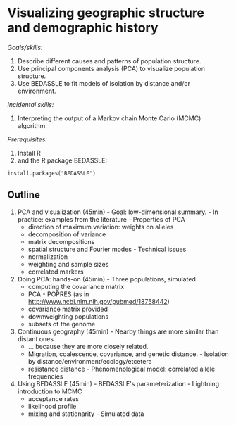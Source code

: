 
Visualizing geographic structure and demographic history
========================================================

*Goals/skills:* 

1. Describe different causes and patterns of population structure. 
2. Use principal components analysis (PCA) to visualize population structure. 
3. Use BEDASSLE to fit models of isolation by distance and/or environment.

*Incidental skills:*

1. Interpreting the output of a Markov chain Monte Carlo (MCMC) algorithm.

*Prerequisites:*

1. Install R 
2. and the R package BEDASSLE: 
``` 
install.packages("BEDASSLE")
```


Outline
-------

1.   PCA and visualization (45min)
    -   Goal: low-dimensional summary.
    -   In practice: examples from the literature
    -   Properties of PCA
        -   direction of maximum variation: weights on alleles
        -   decomposition of variance
        -   matrix decompositions
        -   spatial structure and Fourier modes
    -   Technical issues
        -   normalization
        -   weighting and sample sizes
        -   correlated markers
2.   Doing PCA: hands-on (45min)
    -   Three populations, simulated
        -   computing the covariance matrix
        -   PCA
    -   POPRES (as in http://www.ncbi.nlm.nih.gov/pubmed/18758442)
        -   covariance matrix provided
        -   downweighting populations
        -   subsets of the genome
3.   Continuous geography (45min)
    -   Nearby things are more similar than distant ones
        -   ... because they are more closely related.
        -   Migration, coalescence, covariance, and genetic distance.
    -   Isolation by distance/environment/ecology/etcetera
        -   resistance distance
    -   Phenomenological model: correlated allele frequencies
4.   Using BEDASSLE (45min)
    -   BEDASSLE's parameterization
    -   Lightning introduction to MCMC
        -   acceptance rates
        -   likelihood profile
        -   mixing and stationarity
    -   Simulated data

